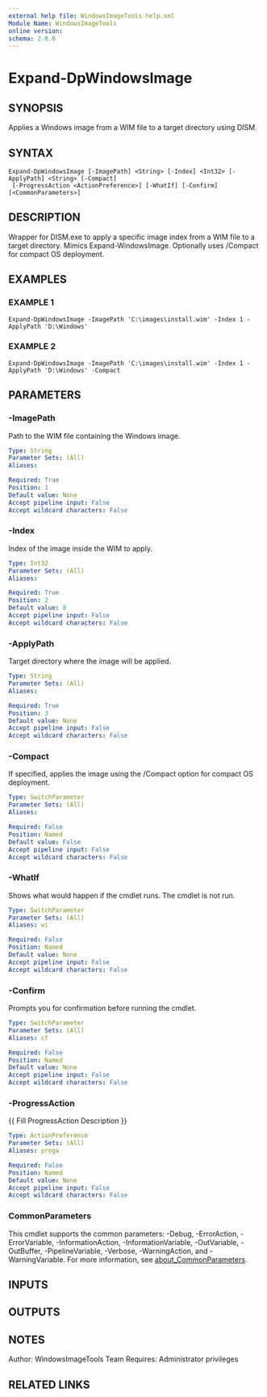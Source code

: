 ```yaml
---
external help file: WindowsImageTools-help.xml
Module Name: WindowsImageTools
online version:
schema: 2.0.0
---
```


# Expand-DpWindowsImage

## SYNOPSIS
Applies a Windows image from a WIM file to a target directory using DISM.

## SYNTAX

```
Expand-DpWindowsImage [-ImagePath] <String> [-Index] <Int32> [-ApplyPath] <String> [-Compact]
 [-ProgressAction <ActionPreference>] [-WhatIf] [-Confirm] [<CommonParameters>]
```

## DESCRIPTION
Wrapper for DISM.exe to apply a specific image index from a WIM file to a target directory.
Mimics Expand-WindowsImage.
Optionally uses /Compact for compact OS deployment.

## EXAMPLES

### EXAMPLE 1
```
Expand-DpWindowsImage -ImagePath 'C:\images\install.wim' -Index 1 -ApplyPath 'D:\Windows'
```

### EXAMPLE 2
```
Expand-DpWindowsImage -ImagePath 'C:\images\install.wim' -Index 1 -ApplyPath 'D:\Windows' -Compact
```

## PARAMETERS

### -ImagePath
Path to the WIM file containing the Windows image.

```yaml
Type: String
Parameter Sets: (All)
Aliases:

Required: True
Position: 1
Default value: None
Accept pipeline input: False
Accept wildcard characters: False
```

### -Index
Index of the image inside the WIM to apply.

```yaml
Type: Int32
Parameter Sets: (All)
Aliases:

Required: True
Position: 2
Default value: 0
Accept pipeline input: False
Accept wildcard characters: False
```

### -ApplyPath
Target directory where the image will be applied.

```yaml
Type: String
Parameter Sets: (All)
Aliases:

Required: True
Position: 3
Default value: None
Accept pipeline input: False
Accept wildcard characters: False
```

### -Compact
If specified, applies the image using the /Compact option for compact OS deployment.

```yaml
Type: SwitchParameter
Parameter Sets: (All)
Aliases:

Required: False
Position: Named
Default value: False
Accept pipeline input: False
Accept wildcard characters: False
```

### -WhatIf
Shows what would happen if the cmdlet runs.
The cmdlet is not run.

```yaml
Type: SwitchParameter
Parameter Sets: (All)
Aliases: wi

Required: False
Position: Named
Default value: None
Accept pipeline input: False
Accept wildcard characters: False
```

### -Confirm
Prompts you for confirmation before running the cmdlet.

```yaml
Type: SwitchParameter
Parameter Sets: (All)
Aliases: cf

Required: False
Position: Named
Default value: None
Accept pipeline input: False
Accept wildcard characters: False
```

### -ProgressAction
{{ Fill ProgressAction Description }}

```yaml
Type: ActionPreference
Parameter Sets: (All)
Aliases: proga

Required: False
Position: Named
Default value: None
Accept pipeline input: False
Accept wildcard characters: False
```

### CommonParameters
This cmdlet supports the common parameters: -Debug, -ErrorAction, -ErrorVariable, -InformationAction, -InformationVariable, -OutVariable, -OutBuffer, -PipelineVariable, -Verbose, -WarningAction, and -WarningVariable. For more information, see [about_CommonParameters](http://go.microsoft.com/fwlink/?LinkID=113216).

## INPUTS

## OUTPUTS

## NOTES
Author: WindowsImageTools Team
Requires: Administrator privileges

## RELATED LINKS

